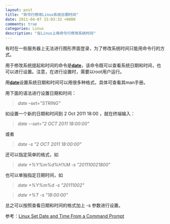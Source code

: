 ```yaml
---
layout: post
title: "命令行修改Linux系统日期时间"
date: 2011-04-07 15:03:32 +0000
comments: true
categories: Linux
description: "在Linux上用命令行修改系统时间"
---
```


有时在一些服务器上无法进行图形界面登录，为了修改系统时间只能用命令行的方式。

用于修改系统提起和时间的命令是[__date__][date_link]，该命令既可以查看系统日期和时间，也可以进行设置。注意，在进行设置时，需要以root用户运行。

用[__date__][date_link]设置系统日期和时间可以用很多种格式，具体可查看其man手册。
<!-- more -->

用下面的语法进行设置日期和时间：

> _date –set="STRING"_

如设置一个新的日期和时间到 2 Oct 2011 18:00 ，就在终端输入：

> _date --set="2 OCT 2011 18:00:00"_

或者

> _date -s "2 OCT 2011 18:00:00"_

还可以指定简单的格式，如

> _date +%Y%m%d%H%M -s "201110021800"_

也可以单独指定日期时间，如

> _date +%Y%m%d -s "20111002"_

> _date +%T -s "18:00:00"_

总之可以按照查看日期和时间的格式加上 -s 参数进行设置。

参考：[Linux Set Date and Time From a Command Prompt][ref_link]

[ref_link]: http://www.cyberciti.biz/faq/howto-set-date-time-from-linux-command-prompt/
[date_link]: http://unixhelp.ed.ac.uk/CGI/man-cgi?date
